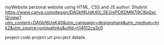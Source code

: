 myWebsite
personal website using HTML, CSS and JS
author: Shubnit https://www.canva.com/design/DAGbf8UqK40/_5E2rePDXDMN7j9C8pQxcQ/view?utm_content=DAGbf8UqK40&utm_campaign=designshare&utm_medium=link2&utm_source=uniquelinks&utlId=h14f02ca3c0


project code
project url
pro=ject details
